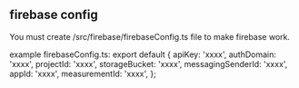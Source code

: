 ## firebase config
You must create /src/firebase/firebaseConfig.ts file to make firebase work.

example firebaseConfig.ts:
export default {
  apiKey: 'xxxx',
  authDomain: 'xxxx',
  projectId: 'xxxx',
  storageBucket: 'xxxx',
  messagingSenderId: 'xxxx',
  appId: 'xxxx',
  measurementId: 'xxxx',
};
